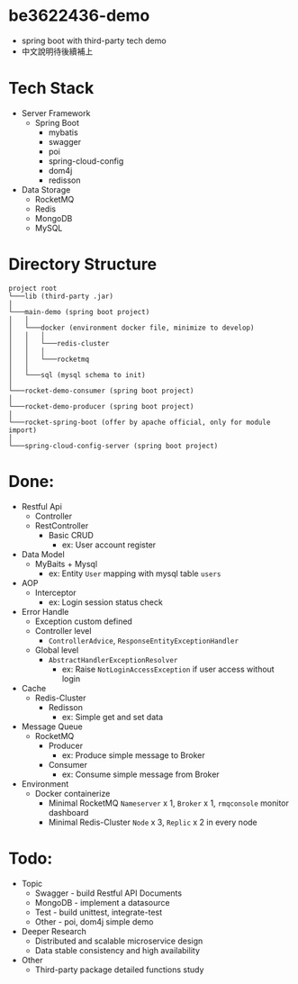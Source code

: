 # be3622436-demo
- spring boot with third-party tech demo
- 中文說明待後續補上
# Tech Stack
- Server Framework
  - Spring Boot
    - mybatis
    - swagger
    - poi
    - spring-cloud-config
    - dom4j
    - redisson
- Data Storage
  - RocketMQ
  - Redis
  - MongoDB
  - MySQL

# Directory Structure
```
project root
└───lib (third-party .jar)
│
└───main-demo (spring boot project)
│   │
│   └───docker (environment docker file, minimize to develop)
│   │   │
│   │   └───redis-cluster 
│   │   │
│   │   └───rocketmq
│   │
│   └───sql (mysql schema to init)
│
└───rocket-demo-consumer (spring boot project)
│
└───rocket-demo-producer (spring boot project)
│
└───rocket-spring-boot (offer by apache official, only for module import)
│
└───spring-cloud-config-server (spring boot project)
```

# Done:
- Restful Api
  - Controller
  - RestController
    - Basic CRUD
      - ex: User account register
- Data Model
  - MyBaits + Mysql
    - ex: Entity `User` mapping with mysql table `users`
- AOP
  - Interceptor
    - ex: Login session status check
- Error Handle
  - Exception custom defined 
  - Controller level
    - `ControllerAdvice`, `ResponseEntityExceptionHandler`
  - Global level
    - `AbstractHandlerExceptionResolver`
      - ex: Raise `NotLoginAccessException` if user access without login
- Cache
  - Redis-Cluster
    - Redisson
      - ex: Simple get and set data
- Message Queue
  - RocketMQ
    - Producer
      - ex: Produce simple message to Broker
    - Consumer
      - ex: Consume simple message from Broker       
- Environment
  - Docker containerize
    - Minimal RocketMQ `Nameserver` x 1, `Broker` x 1, `rmqconsole` monitor dashboard
    - Minimal Redis-Cluster `Node` x 3, `Replic` x 2 in every node

# Todo:
- Topic
  - Swagger - build Restful API Documents
  - MongoDB - implement a datasource
  - Test - build unittest, integrate-test
  - Other - poi, dom4j simple demo
- Deeper Research
  - Distributed and scalable microservice design
  - Data stable consistency and high availability 
- Other 
  - Third-party package detailed functions study
